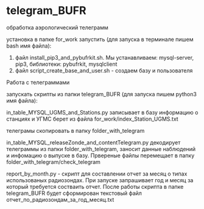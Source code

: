 # telegram_BUFR
обработка аэрологический телеграмм


установка
в папке for_work запустить (для запуска в терминале пишем bash  имя файла):
 1. файл install_pip3_and_pybufrkit.sh. Мы устанавливаем: mysql-server, pip3, библиотеки: pybufrkit, mysqlclient
 2. файл script_create_base_and_user.sh - создаем базу и пользователя

Работа с телеграммами

запускать скрипты из папки telegram_BUFR (для запуска пишем python3 имя файла):

in_table_MYSQL_UGMS_and_Stations.py записывает в базу информацию о станциях и УГМС берет из файла for_work/index_Station_UGMS.txt

телеграмы скопировать в папку folder_with_telegram

in_table_MYSQL_releaseZonde_and_contentTelegram.py декодирует телеграммы из папки folder_with_telegram, заносит данные наблюдений и инфомацию о выпуске в базу. Првереные файлы перемещает в папку folder_with_telegram/check_telegram

report_by_month.py - скрипт для составлении отчет за месяц о типах использованых радиозондах. При запуске запрашивает год и месяц за который требуется состваить отчет. После работы скрипта в папке telegram_BUFR будет сформирован текстовый файл отчет_по_радиозондам_за_год_месяц.txt
